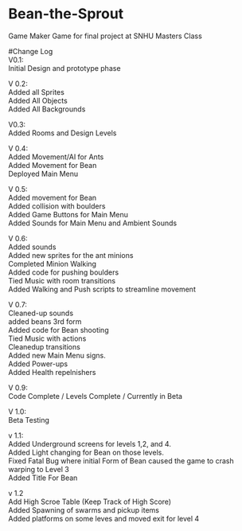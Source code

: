 # Bean-the-Sprout
Game Maker Game for final project at SNHU Masters Class

#Change Log<br/>
V0.1:<br/>
Initial Design and prototype phase<br/>

V 0.2:<br/>
Added all Sprites<br/>
Added All Objects<br/>
Added All Backgrounds<br/>

V0.3:<br/>
Added Rooms and Design Levels<br/>

V 0.4:<br/>
Added Movement/AI for Ants<br/>
Added Movement for Bean<br/>
Deployed Main Menu<br/>


V 0.5:<br/>
Added movement for Bean<br/>
Added collision with boulders<br/>
Added Game Buttons for Main Menu<br/>
Added Sounds for Main Menu and Ambient Sounds<br/>

V 0.6:<br/>
Added sounds<br/>
Added new sprites for the ant minions<br/>
Completed Minion Walking<br/>
Added code for pushing boulders<br/>
Tied Music with room transitions<br/>
Added Walking and Push scripts to streamline movement<br/>

V 0.7:<br/>
Cleaned-up sounds<br/>
added beans 3rd form<br/>
Added code for Bean shooting<br/>
Tied Music with actions<br/>
Cleanedup transitions<br/>
Added new Main Menu signs.<br/>
Added Power-ups<br/>
Added Health repelnishers<br/>

V 0.9:<br/>
Code Complete / Levels Complete / Currently in Beta<br/>

V 1.0:<br/>
Beta Testing<br/>

v 1.1:<br/>
Added Underground screens for levels 1,2, and 4.<br/>
Added Light changing for Bean on those levels.<br/>
Fixed Fatal Bug where initial Form of Bean caused the game to crash warping to Level 3<br/>
Added Title For Bean<br/>

v 1.2 <br/>
Add High Scroe Table (Keep Track of High Score)<br/>
Added Spawning of swarms and pickup items<br/>
Added platforms on some leves and moved exit for level 4<br/>
